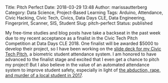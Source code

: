 Title: Pitch Perfect
Date: 2018-03-29 13:48
Author: marissautterberg
Category: Data Science, Project-Based Learning
Tags: Arduino, Attendance, Civic Hacking, Civic Tech, Civics, Data Days CLE, Data Engineering, Fingerprint, Scanner, SIS, Student
Slug: pitch-perfect
Status: published

My free-time studies and blog posts have take a backseat in the past
week due to my recent acceptance as a finalist in the Civic Tech Pitch
Competition at Data Days CLE 2018. One finalist will be awarded \$5000
to develop their project, so I have been working on the [slide deck for
my Civic Tech
Pitch](https://utterbergdatadev.files.wordpress.com/2018/03/pitch.pdf "Pitch"),
a biometric student attendance system. I am honored to have advanced to
the finalist stage and excited that I even get a chance to pitch my
project! But I also believe in the value of an automated attendance
system to improve student safety, especially in light of [the abduction,
rape, and murder of a local student in
2017](http://www.cleveland.com/metro/index.ssf/2017/03/schools_must_call_parents_if_kids_are_absent_says_bill_after_alianna_defreeze_murder.html).
